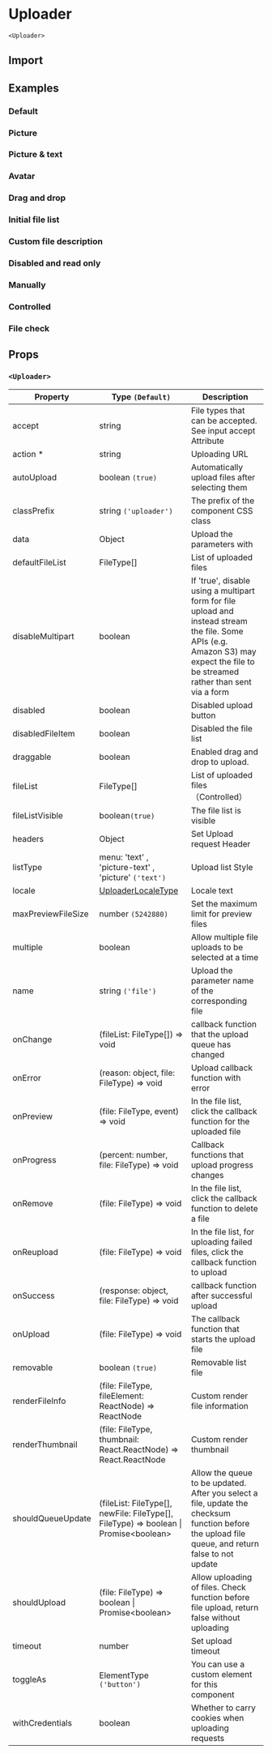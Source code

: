 # Uploader

`<Uploader>`

## Import

<!--{include:(components/uploader/fragments/import.md)}-->

## Examples

### Default

<!--{include:`basic.md`}-->

### Picture

<!--{include:`picture.md`}-->

### Picture & text

<!--{include:`picture-text.md`}-->

### Avatar

<!--{include:`avatar.md`}-->

### Drag and drop

<!--{include:`drag-and-drop.md`}-->

### Initial file list

<!--{include:`file-list.md`}-->

### Custom file description

<!--{include:`file-list-custom.md`}-->

### Disabled and read only

<!--{include:`disabled.md`}-->

### Manually

<!--{include:`manually.md`}-->

### Controlled

<!--{include:`controlled.md`}-->

### File check

<!--{include:`check.md`}-->

## Props

### `<Uploader>`

| Property           | Type `(Default)`                                                                               | Description                                                                                                                                                                      |
| ------------------ | ---------------------------------------------------------------------------------------------- | -------------------------------------------------------------------------------------------------------------------------------------------------------------------------------- |
| accept             | string                                                                                         | File types that can be accepted. See input accept Attribute                                                                                                                      |
| action \*          | string                                                                                         | Uploading URL                                                                                                                                                                    |
| autoUpload         | boolean `(true)`                                                                               | Automatically upload files after selecting them                                                                                                                                  |
| classPrefix        | string `('uploader')`                                                                          | The prefix of the component CSS class                                                                                                                                            |
| data               | Object                                                                                         | Upload the parameters with                                                                                                                                                       |
| defaultFileList    | FileType[]                                                                                     | List of uploaded files                                                                                                                                                           |
| disableMultipart   | boolean                                                                                        | If 'true', disable using a multipart form for file upload and instead stream the file. Some APIs (e.g. Amazon S3) may expect the file to be streamed rather than sent via a form |
| disabled           | boolean                                                                                        | Disabled upload button                                                                                                                                                           |
| disabledFileItem   | boolean                                                                                        | Disabled the file list                                                                                                                                                           |
| draggable          | boolean                                                                                        | Enabled drag and drop to upload.                                                                                                                                                 |
| fileList           | FileType[]                                                                                     | List of uploaded files （Controlled）                                                                                                                                            |
| fileListVisible    | boolean`(true)`                                                                                | The file list is visible                                                                                                                                                         |
| headers            | Object                                                                                         | Set Upload request Header                                                                                                                                                        |
| listType           | menu: 'text' , 'picture-text' , 'picture' `('text')`                                           | Upload list Style                                                                                                                                                                |
| locale             | [UploaderLocaleType](/guide/i18n/#uploader)                                                    | Locale text                                                                                                                                                                      |
| maxPreviewFileSize | number `(5242880)`                                                                             | Set the maximum limit for preview files                                                                                                                                          |
| multiple           | boolean                                                                                        | Allow multiple file uploads to be selected at a time                                                                                                                             |
| name               | string `('file')`                                                                              | Upload the parameter name of the corresponding file                                                                                                                              |
| onChange           | (fileList: FileType[]) => void                                                                 | callback function that the upload queue has changed                                                                                                                              |
| onError            | (reason: object, file: FileType) => void                                                       | Upload callback function with error                                                                                                                                              |
| onPreview          | (file: FileType, event) => void                                                                | In the file list, click the callback function for the uploaded file                                                                                                              |
| onProgress         | (percent: number, file: FileType) => void                                                      | Callback functions that upload progress changes                                                                                                                                  |
| onRemove           | (file: FileType) => void                                                                       | In the file list, click the callback function to delete a file                                                                                                                   |
| onReupload         | (file: FileType) => void                                                                       | In the file list, for uploading failed files, click the callback function to upload                                                                                              |
| onSuccess          | (response: object, file: FileType) => void                                                     | callback function after successful upload                                                                                                                                        |
| onUpload           | (file: FileType) => void                                                                       | The callback function that starts the upload file                                                                                                                                |
| removable          | boolean `(true)`                                                                               | Removable list file                                                                                                                                                              |
| renderFileInfo     | (file: FileType, fileElement: ReactNode) => ReactNode                                          | Custom render file information                                                                                                                                                   |
| renderThumbnail    | (file: FileType, thumbnail: React.ReactNode) => React.ReactNode                                | Custom render thumbnail                                                                                                                                                          |
| shouldQueueUpdate  | (fileList: FileType[], newFile: FileType[], FileType) => boolean &#124; Promise&lt;boolean&gt; | Allow the queue to be updated. After you select a file, update the checksum function before the upload file queue, and return false to not update                                |
| shouldUpload       | (file: FileType) => boolean &#124; Promise&lt;boolean&gt;                                      | Allow uploading of files. Check function before file upload, return false without uploading                                                                                      |
| timeout            | number                                                                                         | Set upload timeout                                                                                                                                                               |
| toggleAs           | ElementType `('button')`                                                                       | You can use a custom element for this component                                                                                                                                  |
| withCredentials    | boolean                                                                                        | Whether to carry cookies when uploading requests                                                                                                                                 |
